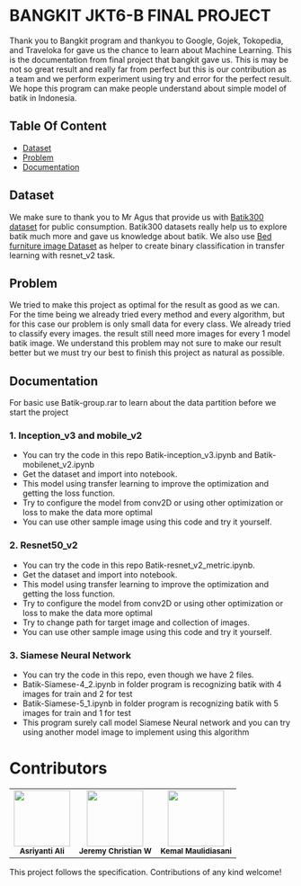 # BANGKIT JKT6-B FINAL PROJECT
Thank you to Bangkit program and thankyou to Google, Gojek, Tokopedia, and Traveloka for gave us the chance to learn about Machine Learning. This is the documentation from final project that bangkit gave us. This is may be not so great result and really far from perfect but this is our contribution as a team and we perform experiment using try and error for the perfect result. We hope this program can make people understand about simple model of batik in Indonesia.

## Table Of Content
* [Dataset](README.md#Dataset)
* [Problem](README.md#Problem)
* [Documentation](README.md#Documentation)

## Dataset 
 We make sure to thank you to Mr Agus that provide us with [Batik300 dataset](https://github.com/agusekominarno/Batik) for public consumption. Batik300 datasets really help us to explore batik much more and gave us knowledge about batik. 
 We also use [Bed furniture image Dataset](https://www.kaggle.com/c/imaterialist-challenge-furniture-2018/) as helper to create binary classification in transfer learning with resnet_v2 task.
 
## Problem
 We tried to make this project as optimal for the result as good as we can. For the time being we already tried every method and every algorithm, but for this case our problem is only small data for every class. We already tried to classify every images. the result still need more images for every 1 model batik image. We understand this problem may not sure to make our result better but we must try our best to finish this project as natural as possible.
 
## Documentation
For basic use Batik-group.rar to learn about the data partition before we start the project
### 1. Inception_v3 and mobile_v2
* You can try the code in this repo Batik-inception_v3.ipynb and Batik-mobilenet_v2.ipynb
* Get the dataset and import into notebook.
* This model using transfer learning to improve the optimization and getting the loss function.
* Try to configure the model from conv2D or using other optimization or loss to make the data more optimal
* You can use other sample image using this code and try it yourself.
### 2. Resnet50_v2
* You can try the code in this repo Batik-resnet_v2_metric.ipynb.
* Get the dataset and import into notebook.
* This model using transfer learning to improve the optimization and getting the loss function.
* Try to configure the model from conv2D or using other optimization or loss to make the data more optimal
* Try to change path for target image and collection of images.
* You can use other sample image using this code and try it yourself.
### 3. Siamese Neural Network
* You can try the code in this repo, even though we have 2 files.
* Batik-Siamese-4_2.ipynb in folder program is recognizing batik with 4 images for train and 2 for test
* Batik-Siamese-5_1.ipynb in folder program is recognizing batik with 5 images for train and 1 for test
* This program surely call model Siamese Neural network and you can try using another
model image to implement using this algorithm

# Contributors

<!-- ALL-CONTRIBUTORS-LIST:START - Do not remove or modify this section -->
<!-- prettier-ignore-start -->
<!-- markdownlint-disable -->
<table>
  <tr>
   <td align="center"><img src="https://avatars1.githubusercontent.com/u/57791152?s=96&v=4" width="100px;" alt=""/><br /><sub><b>Asriyanti Ali</b></sub></a><br /></td>   
    <td align="center"><img src="https://avatars3.githubusercontent.com/u/53148786?s=60&v=4" width="100px;" alt=""/><br /><sub><b>Jeremy Christian W</b></sub></a><br /></td>
    <td align="center"><img src="https://avatars3.githubusercontent.com/u/47228746?s=60&v=4" width="100px;" alt=""/><br /><sub><b>Kemal Maulidiasani</b></sub></a><br /></td>
   
  </tr>
 
 </table>

<!-- markdownlint-enable -->
<!-- prettier-ignore-end -->
<!-- ALL-CONTRIBUTORS-LIST:END -->

This project follows the specification.
Contributions of any kind welcome!
